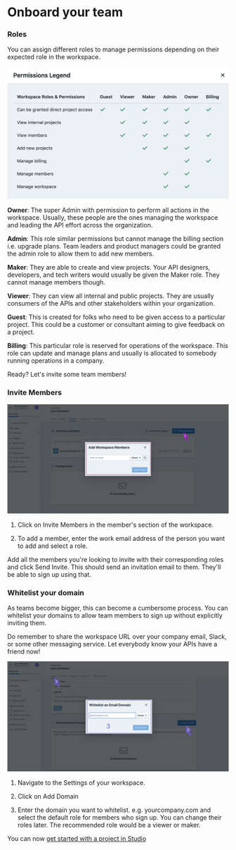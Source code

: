 # Onboard your team

### Roles

You can assign different roles to manage permissions depending on their expected role in the workspace.

![](../assets/images/roles.png)

**Owner**:  The super Admin with permission to perform all actions in the workspace. Usually, these people are the ones managing the workspace and leading the API effort across the organization.

**Admin**: This role similar permissions but cannot manage the billing section i.e. upgrade plans. Team leaders and product managers could be granted the admin role to allow them to add new members. 

**Maker**: They are able to create and view projects. Your API designers, developers, and tech writers would usually be given the Maker role. They cannot manage members though.

**Viewer**: They can view all internal and public projects. They are usually consumers of the APIs and other stakeholders within your organization.

**Guest**: This is created for folks who need to be given access to a particular project. This could be a customer or consultant aiming to give feedback on a project.

**Billing**: This particular role is reserved for operations of the workspace. This role can update and manage plans and usually is allocated to somebody running operations in a company. 

Ready? Let's invite some team members!

### Invite Members

![](../assets/images/invite-members.png)

1. Click on Invite Members in the member's section of the workspace. 

2. To add a member, enter the work email address of the person you want to add and select a role.

Add all the members you're looking to invite with their corresponding roles and click Send Invite. This should send an invitation email to them. They'll be able to sign up using that. 

### Whitelist your domain

As teams become bigger, this can become a cumbersome process. You can whitelist your domains to allow team members to sign up without explicitly inviting them. 

Do remember to share the workspace URL over your company email, Slack, or some other messaging service. Let everybody know your APIs have a friend now! 

![](../assets/images/whitelist-domain.png)

1. Navigate to the Settings of your workspace. 

2. Click on Add Domain

3. Enter the domain you want to whitelist. e.g. yourcompany.com and select the default role for members who sign up. You can change their roles later. The recommended role would be a viewer or maker. 

You can now [get started with a project in Studio](6.studio.md)

